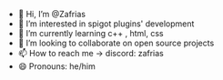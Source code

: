 - 👋 Hi, I’m @Zafrias
- 👀 I’m interested in spigot plugins' development
- 🌱 I’m currently learning c++ , html, css
- 💞️ I’m looking to collaborate on open source projects
- 📫 How to reach me -> discord: zafrias
- 😄 Pronouns: he/him

<!---
Zafrias/Zafrias is a ✨ special ✨ repository because its `README.md` (this file) appears on your GitHub profile.
You can click the Preview link to take a look at your changes.
--->
